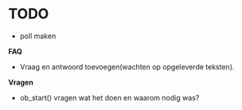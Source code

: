 # TODO
* poll maken 

**FAQ**
* Vraag en antwoord toevoegen(wachten op opgeleverde teksten).

**Vragen**
* ob_start() vragen wat het doen en waarom nodig was?
